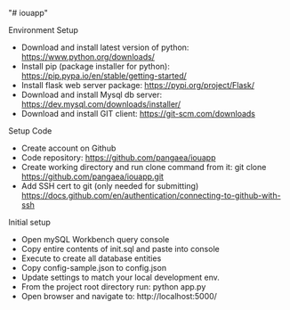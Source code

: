 "# iouapp"

Environment Setup
- Download and install latest version of python:
    https://www.python.org/downloads/
- Install pip (package installer for python):
    https://pip.pypa.io/en/stable/getting-started/
- Install flask web server package:
    https://pypi.org/project/Flask/
- Download and install Mysql db server:
    https://dev.mysql.com/downloads/installer/
- Download and install GIT client:
    https://git-scm.com/downloads

Setup Code
- Create account on Github
- Code repository:
    https://github.com/pangaea/iouapp
- Create working directory and run clone command from it:
    git clone https://github.com/pangaea/iouapp.git
- Add SSH cert to git (only needed for submitting)
    https://docs.github.com/en/authentication/connecting-to-github-with-ssh

Initial setup
- Open mySQL Workbench query console
- Copy entire contents of init.sql and paste into console
- Execute to create all database entities
- Copy config-sample.json to config.json
- Update settings to match your local development env.
- From the project root directory run:
    python app.py
- Open browser and navigate to:
    http://localhost:5000/